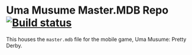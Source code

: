 # Uma Musume Master.MDB Repo [![Build status](https://ci.appveyor.com/api/projects/status/bj60o0qrw1843xcb/branch/master?svg=true&passingText=deployment%20-%20OK&failingText=deployment%20-%20FAILED)](https://ci.appveyor.com/project/SimpleSandman/umamusumemastermdb/branch/master)

This houses the `master.mdb` file for the mobile game, Uma Musume: Pretty Derby.
